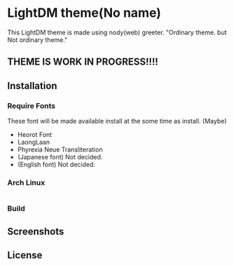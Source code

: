 # LightDM theme(No name)

This LightDM theme is made using nody(web) greeter. "Ordinary theme. but Not ordinary theme."

## THEME IS WORK IN PROGRESS!!!!

## Installation

### Require Fonts

These font will be made available install at the some time as install. (Maybe)

* Heorot Font
* LaongLaan
* Phyrexia Neue Transliteration
* (Japanese font) Not decided.
* (English font) Not decided.

### Arch Linux

```sh
```

### Build

## Screenshots

## License

